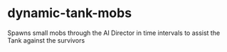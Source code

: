 # dynamic-tank-mobs
 Spawns small mobs through the AI Director in time intervals to assist the Tank against the survivors
